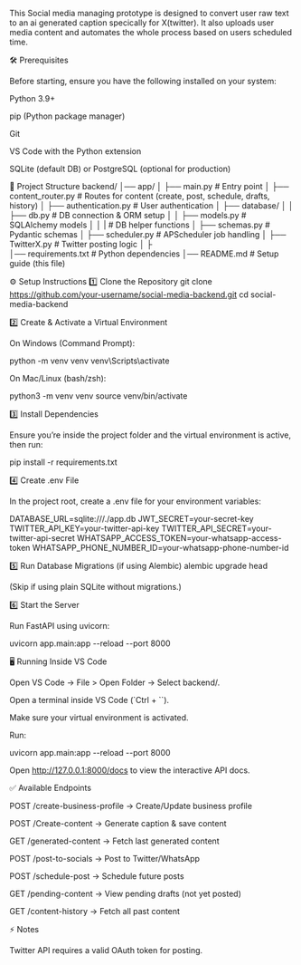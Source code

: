 This Social media managing prototype is designed to convert user raw text  to an ai generated caption specically for X(twitter).
It also uploads user media content and automates the whole process based on users scheduled time.

🛠️ Prerequisites

Before starting, ensure you have the following installed on your system:

Python 3.9+

pip (Python package manager)

Git

VS Code
 with the Python extension

SQLite
 (default DB) or PostgreSQL (optional for production)

📂 Project Structure
backend/
│── app/
│   ├── main.py                # Entry point
│   ├── content_router.py      # Routes for content (create, post, schedule, drafts, history)
│   ├── authentication.py      # User authentication
│   ├── database/
│   │   ├── db.py              # DB connection & ORM setup
│   │   ├── models.py          # SQLAlchemy models
│   │   |            # DB helper functions
│   ├── schemas.py             # Pydantic schemas
│   ├── scheduler.py           # APScheduler job handling
│   ├── TwitterX.py            # Twitter posting logic
│   ├   		         
│── requirements.txt           # Python dependencies
│── README.md                  # Setup guide (this file)

⚙️ Setup Instructions
1️⃣ Clone the Repository
git clone https://github.com/your-username/social-media-backend.git
cd social-media-backend

2️⃣ Create & Activate a Virtual Environment

On Windows (Command Prompt):

python -m venv venv
venv\Scripts\activate


On Mac/Linux (bash/zsh):

python3 -m venv venv
source venv/bin/activate

3️⃣ Install Dependencies

Ensure you’re inside the project folder and the virtual environment is active, then run:

pip install -r requirements.txt

4️⃣ Create .env File

In the project root, create a .env file for your environment variables:

DATABASE_URL=sqlite:///./app.db
JWT_SECRET=your-secret-key
TWITTER_API_KEY=your-twitter-api-key
TWITTER_API_SECRET=your-twitter-api-secret
WHATSAPP_ACCESS_TOKEN=your-whatsapp-access-token
WHATSAPP_PHONE_NUMBER_ID=your-whatsapp-phone-number-id

5️⃣ Run Database Migrations (if using Alembic)
alembic upgrade head


(Skip if using plain SQLite without migrations.)

6️⃣ Start the Server

Run FastAPI using uvicorn:

uvicorn app.main:app --reload --port 8000

🖥️ Running Inside VS Code

Open VS Code → File > Open Folder → Select backend/.

Open a terminal inside VS Code (`Ctrl + ``).

Make sure your virtual environment is activated.

Run:

uvicorn app.main:app --reload --port 8000


Open http://127.0.0.1:8000/docs
 to view the interactive API docs.

✅ Available Endpoints

POST /create-business-profile → Create/Update business profile

POST /Create-content → Generate caption & save content

GET /generated-content → Fetch last generated content

POST /post-to-socials → Post to Twitter/WhatsApp

POST /schedule-post → Schedule future posts

GET /pending-content → View pending drafts (not yet posted)

GET /content-history → Fetch all past content

⚡ Notes

Twitter API requires a valid OAuth token for posting.

